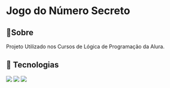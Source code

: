 <h1>Jogo do Número Secreto</h1>

<h2>🔎Sobre</h2>
<p>Projeto Utilizado nos Cursos de Lógica de Programação da Alura.</p>

## 🚀 Tecnologias
<div>
  <img src="https://img.shields.io/badge/HTML5-E34F26?style=for-the-badge&logo=html5&logoColor=white">
  <img src="https://img.shields.io/badge/CSS3-1572B6?style=for-the-badge&logo=css3&logoColor=white">
  <img src="https://img.shields.io/badge/JavaScript-F7DF1E?style=for-the-badge&logo=javascript&logoColor=black">
</div>
